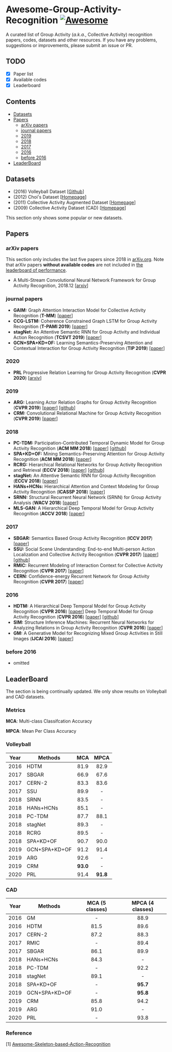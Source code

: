 # Awesome-Group-Activity-Recognition [![Awesome](https://cdn.rawgit.com/sindresorhus/awesome/d7305f38d29fed78fa85652e3a63e154dd8e8829/media/badge.svg)](https://github.com/sindresorhus/awesome)
A curated list of Group Activity (_a.k.a._, Collective Activity) recognition papers, codes, datasets and other resources.
If you have any problems, suggestions or improvements, please submit an issue or PR.

## TODO <!-- omit in toc -->

- [x] Paper list
- [x] Available codes
- [x] Leaderboard

## Contents <!-- omit in toc -->

- [Datasets](#datasets)
- [Papers](#papers)
  - [arXiv papers](#arxiv-papers)
  - [journal papers](#journal-papers)
  - [2019](#2019)
  - [2018](#2018)
  - [2017](#2017)
  - [2016](#2016)
  - [before 2016](#before-2016)
- [LeaderBoard](#LeaderBoard)
  

## Datasets

- (2016) Volleyball Dataset [[Github](https://github.com/mostafa-saad/deep-activity-rec)]
- (2012) Choi's Dataset [[Homepage](http://www-personal.umich.edu/~wgchoi/eccv12/wongun_eccv12.html)]
- (2011) Collective Activity Augmented Dataset [[Homepage](http://vhosts.eecs.umich.edu/vision//activity-dataset.html)]
- (2009) Collective Activity Dataset (CAD) [[Homepage](http://vhosts.eecs.umich.edu/vision//activity-dataset.html)]

This section only shows some popular or new datasets.

## Papers

### arXiv papers

This section only includes the last five papers since 2018 in [arXiv.org](arXiv.org). Note that arXiv papers **without available codes** are not included in [the leaderboard of performance](#leaderboard).

- A Multi-Stream Convolutional Neural Network Framework for Group Activity Recognition, 2018.12 [[arxiv](https://arxiv.org/abs/1812.10328)]


### journal papers
- **GAIM:** Graph Attention Interaction Model for Collective Activity Recognition (**T-MM**) [[paper](https://ieeexplore.ieee.org/abstract/document/8769904)]
- **CCG-LSTM:** Coherence Constrained Graph LSTM for Group Activity Recognition (**T-PAMI 2019**) [[paper](https://ieeexplore.ieee.org/abstract/document/8762119)]
- **stagNet:** An Attentive Semantic RNN for Group Activity and Individual Action Recognition (**TCSVT 2019**) [[paper](https://ieeexplore.ieee.org/document/8621027)]
- **GCN+SPA+KD+OF:** Learning Semantics-Preserving Attention and Contextual Interaction for Group Activity Recognition (**TIP 2019**) [[paper](https://ieeexplore.ieee.org/document/8709974)]
 
### 2020 
- **PRL** Progressive Relation Learning for Group Activity Recognition (**CVPR 2020**) [[arxiv](https://arxiv.org/abs/1908.02948)]

### 2019
- **ARG:** Learning Actor Relation Graphs for Group Activity Recognition (**CVPR 2019**) [[paper](https://arxiv.org/abs/1904.10117)] [[github](https://github.com/wjchaoGit/Group-Activity-Recognition)]
- **CRM:** Convolutional Relational Machine for Group Activity Recognition (**CVPR 2019**) [[paper](http://openaccess.thecvf.com/content_CVPR_2019/papers/Azar_Convolutional_Relational_Machine_for_Group_Activity_Recognition_CVPR_2019_paper.pdf)]

### 2018
- **PC-TDM:** Participation-Contributed Temporal Dynamic Model for Group Activity Recognition (**ACM MM 2018**) [[paper](https://dl.acm.org/citation.cfm?id=3240572)] [[github](https://github.com/ruiyan1995/Group-Activity-Recognition)]
- **SPA+KD+OF:** Mining Semantics-Preserving Attention for Group Activity Recognition (**ACM MM 2018**) [[paper](https://dl.acm.org/citation.cfm?id=3240576)]
- **RCRG:** Hierarchical Relational Networks for Group Activity Recognition and Retrieval (**ECCV 2018**) [[paper](http://openaccess.thecvf.com/content_ECCV_2018/papers/Mostafa_Ibrahim_Hierarchical_Relational_Networks_ECCV_2018_paper.pdf)] [[github](https://github.com/mostafa-saad/hierarchical-relational-network)]
- **stagNet:** An Attentive Semantic RNN for Group Activity Recognition (**ECCV 2018**) [[paper](https://eccv2018.org/openaccess/content_ECCV_2018/papers/Mengshi_Qi_stagNet_An_Attentive_ECCV_2018_paper.pdf)]
- **HANs+HCNs:** Hierarchical Attention and Context Modeling for Group Activity Recognition (**ICASSP 2018**) [[paper](https://doi.org/10.1109/ICASSP.2018.8461770)]
- **SRNN:** Structural Recurrent Neural Network (SRNN) for Group Activity Analysis (**WACV 2018**) [[paper](https://www.computer.org/csdl/proceedings-article/wacv/2018/488601b625/12OmNqI04HX)]
- **MLS-GAN:** A Hierarchical Deep Temporal Model for Group Activity Recognition (**ACCV 2018**) [[paper](https://link.springer.com/chapter/10.1007%2F978-3-030-20887-5_21)]

### 2017
- **SBGAR:** Semantics Based Group Activity Recognition (**ICCV 2017**) [[paper](http://openaccess.thecvf.com/content_ICCV_2017/papers/Li_SBGAR_Semantics_Based_ICCV_2017_paper.pdf)]
- **SSU:** Social Scene Understanding: End-to-end Multi-person Action Localization and Collective Activity Recognition (**CVPR 2017**) [[paper](http://openaccess.thecvf.com/content_cvpr_2017/papers/Bagautdinov_Social_Scene_Understanding_CVPR_2017_paper.pdf)] [[github](https://github.com/cvlab-epfl/social-scene-understanding)]
- **RMIC:** Recurrent Modeling of Interaction Context for Collective Activity Recognition (**CVPR 2017**) [[paper](https://ieeexplore.ieee.org/document/8100266)]
- **CERN:** Confidence-energy Recurrent Network for Group Activity Recognition (**CVPR 2017**) [[paper](https://arxiv.org/abs/1704.03058)]


### 2016
- **HDTM:** A Hierarchical Deep Temporal Model for Group Activity Recognition (**CVPR 2016**) [[paper](https://arxiv.org/abs/1511.06040)]  Deep Temporal Model for Group Activity Recognition (**CVPR 2016**) [[paper](https://arxiv.org/abs/1511.06040)] [[github](https://github.com/mostafa-saad/deep-activity-rec)] 
- **SIM:** Structure Inference Machines: Recurrent Neural Networks for Analyzing Relations in Group Activity Recognition (**CVPR 2016**) [[paper](https://www.cs.sfu.ca/~mori/research/papers/deng-cvpr16.pdf)]
- **GM:** A Generative Model for Recognizing Mixed Group Activities in Still Images (**IJCAI 2016**) [[paper](https://www.ijcai.org/Proceedings/16/Papers/514.pdf)]

### before 2016
- omitted

## LeaderBoard

The section is being continually updated. We only show results on Volleyball and CAD datasets.

### Metrics
**MCA**: Multi-class Classifcation Accuracy

**MPCA**: Mean Per Class Accuracy

### Volleyball

| Year | Methods        | MCA           | MPCA       |
| ---- | -------------- | :-----------: | :--------: |
| 2016 | HDTM           |     81.9      |    82.9    |
| 2017 | SBGAR          |     66.9      |    67.6    |
| 2017 | CERN-2         |     83.3      |    83.6    |
| 2017 | SSU            |     89.9      |    -       |
| 2018 | SRNN           |     83.5      |    -       |
| 2018 | HANs+HCNs      |     85.1      |    -       |
| 2018 | PC-TDM         |     87.7      |    88.1    |
| 2018 | stagNet        |     89.3      |    -       |
| 2018 | RCRG           |     89.5      |    -       |
| 2018 | SPA+KD+OF      |     90.7      |    90.0    |
| 2019 | GCN+SPA+KD+OF  |     91.2      |    91.4    |
| 2019 | ARG            |     92.6      |    -       |
| 2019 | CRM            |   **93.0**    |    -       |
| 2020 | PRL            |     91.4      |  **91.8**  |


### CAD

| Year | Methods        |MCA (5 classes)|MPCA (4 classes)|
| ---- | -------------- | :-----------: | :------------: |
| 2016 | GM             |     -         |      88.9      |
| 2016 | HDTM           |     81.5      |      89.6      |
| 2017 | CERN-2         |     87.2      |      88.3      |
| 2017 | RMIC           |     -         |      89.4      |
| 2017 | SBGAR          |     86.1      |      89.9      |
| 2018 | HANs+HCNs      |     84.3      |      -         |
| 2018 | PC-TDM         |     -         |      92.2      |
| 2018 | stagNet        |     89.1      |      -         |
| 2018 | SPA+KD+OF      |     -         |    **95.7**    |
| 2019 | GCN+SPA+KD+OF  |     -         |    **95.8**    |
| 2019 | CRM            |     85.8      |      94.2      |
| 2019 | ARG            |     91.0      |      -         |
| 2020 | PRL            |     -         |      93.8      |

### Reference
[1] [Awesome-Skeleton-based-Action-Recognition](https://github.com/niais/Awesome-Skeleton-based-Action-Recognition)
